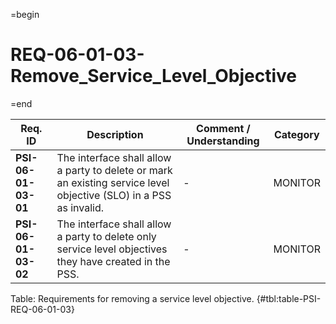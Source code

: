 =begin

# REQ-06-01-03-Remove_Service_Level_Objective

=end

| Req. ID                        | Description                         | Comment / Understanding                  | Category                       |
| ------------------------------ | ----------------------------------- | ---------------------------------------- | ------------------------------ |
| __PSI-06-01-03-01__ | The interface shall allow a party to delete or mark an existing service level objective (SLO) in a PSS as invalid. | -                       | MONITOR  |
| __PSI-06-01-03-02__ | The interface shall allow a party to delete only service level objectives they have created in the PSS.            | -                       | MONITOR  |

Table: Requirements for removing a service level objective. {#tbl:table-PSI-REQ-06-01-03}
